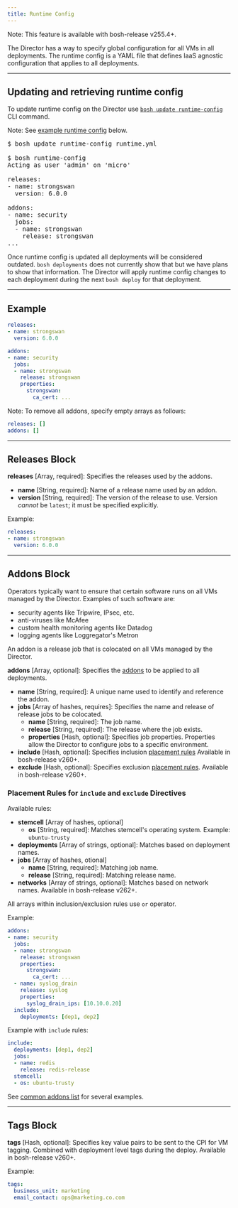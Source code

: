 ```yaml
---
title: Runtime Config
---
```


<p class="note">Note: This feature is available with bosh-release v255.4+.</p>

The Director has a way to specify global configuration for all VMs in all deployments. The runtime config is a YAML file that defines IaaS agnostic configuration that applies to all deployments.

---
## <a id='update'></a> Updating and retrieving runtime config

To update runtime config on the Director use [`bosh update runtime-config`](sysadmin-commands.html#cloud-config) CLI command.

<p class="note">Note: See <a href="#example">example runtime config</a> below.</p>

<pre class="terminal">
$ bosh update runtime-config runtime.yml

$ bosh runtime-config
Acting as user 'admin' on 'micro'

releases:
- name: strongswan
  version: 6.0.0

addons:
- name: security
  jobs:
  - name: strongswan
    release: strongswan
...
</pre>

Once runtime config is updated all deployments will be considered outdated. `bosh deployments` does not currently show that but we have plans to show that information. The Director will apply runtime config changes to each deployment during the next `bosh deploy` for that deployment.

---
## <a id='example'></a> Example

```yaml
releases:
- name: strongswan
  version: 6.0.0

addons:
- name: security
  jobs:
  - name: strongswan
    release: strongswan
    properties:
      strongswan:
        ca_cert: ...
```

<p class="note">Note: To remove all addons, specify empty arrays as follows:</p>

```yaml
releases: []
addons: []
```

---
## <a id='releases'></a> Releases Block

**releases** [Array, required]: Specifies the releases used by the addons.

* **name** [String, required]: Name of a release name used by an addon.
* **version** [String, required]: The version of the release to use. Version *cannot* be `latest`; it must be specified explicitly.

Example:

```yaml
releases:
- name: strongswan
  version: 6.0.0
```

---
## <a id='addons'></a> Addons Block

Operators typically want to ensure that certain software runs on all VMs managed by the Director. Examples of such software are:

- security agents like Tripwire, IPsec, etc.
- anti-viruses like McAfee
- custom health monitoring agents like Datadog
- logging agents like Loggregator's Metron

An addon is a release job that is colocated on all VMs managed by the Director.

**addons** [Array, optional]: Specifies the [addons](./terminology.html#addon) to be applied to all deployments.

* **name** [String, required]: A unique name used to identify and reference the addon.
* **jobs** [Array of hashes, requires]: Specifies the name and release of release jobs to be colocated.
  * **name** [String, required]: The job name.
  * **release** [String, required]: The release where the job exists.
  * **properties** [Hash, optional]: Specifies job properties. Properties allow the Director to configure jobs to a specific environment.
* **include** [Hash, optional]: Specifies inclusion <a href="#placement-rules">placement rules</a> Available in bosh-release v260+.
* **exclude** [Hash, optional]: Specifies exclusion <a href="#placement-rules">placement rules</a>. Available in bosh-release v260+.

### <a id='placement-rules'></a> Placement Rules for `include` and `exclude` Directives

Available rules:

* **stemcell** [Array of hashes, optional]
  * **os** [String, required]: Matches stemcell's operating system. Example: `ubuntu-trusty`
* **deployments** [Array of strings, optional]: Matches based on deployment names.
* **jobs** [Array of hashes, otional]
  * **name** [String, required]: Matching job name.
  * **release** [String, required]: Matching release name.
* **networks** [Array of strings, optional]: Matches based on network names. Available in bosh-release v262+.

All arrays within inclusion/exclusion rules use `or` operator.

Example:

```yaml
addons:
- name: security
  jobs:
  - name: strongswan
    release: strongswan
    properties:
      strongswan:
        ca_cert: ...
  - name: syslog_drain
    release: syslog
    properties:
      syslog_drain_ips: [10.10.0.20]
  include:
    deployments: [dep1, dep2]
```

Example with `include` rules:

```yaml
include:
  deployments: [dep1, dep2]
  jobs:
  - name: redis
    release: redis-release
  stemcell:
  - os: ubuntu-trusty
```

See [common addons list](addons-common.html) for several examples.

---
## <a id='tags'></a> Tags Block

**tags** [Hash, optional]: Specifies key value pairs to be sent to the CPI for VM tagging. Combined with deployment level tags during the deploy. Available in bosh-release v260+.

Example:

```yaml
tags:
  business_unit: marketing
  email_contact: ops@marketing.co.com
```
